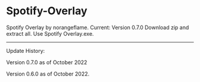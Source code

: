 # Spotify-Overlay

Spotify Overlay by norangeflame. 
Current: Version 0.7.0
Download zip and extract all. Use Spotify Overlay.exe.

------------------------------------------------------------------------------

Update History:

Version 0.7.0 as of October 2022

Version 0.6.0 as of October 2022.
